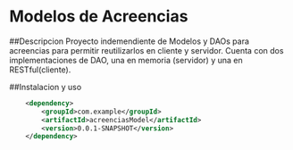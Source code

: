 Modelos de Acreencias
=====================

##Descripcion
Proyecto indemendiente de Modelos y DAOs para acreencias para permitir reutilizarlos en cliente y servidor.
Cuenta con dos implementaciones de DAO, una en memoria (servidor) y una en RESTful(cliente).

##Instalacion y uso

```xml
	<dependency>
		<groupId>com.example</groupId>
		<artifactId>acreenciasModel</artifactId>
		<version>0.0.1-SNAPSHOT</version>
	</dependency>
```
